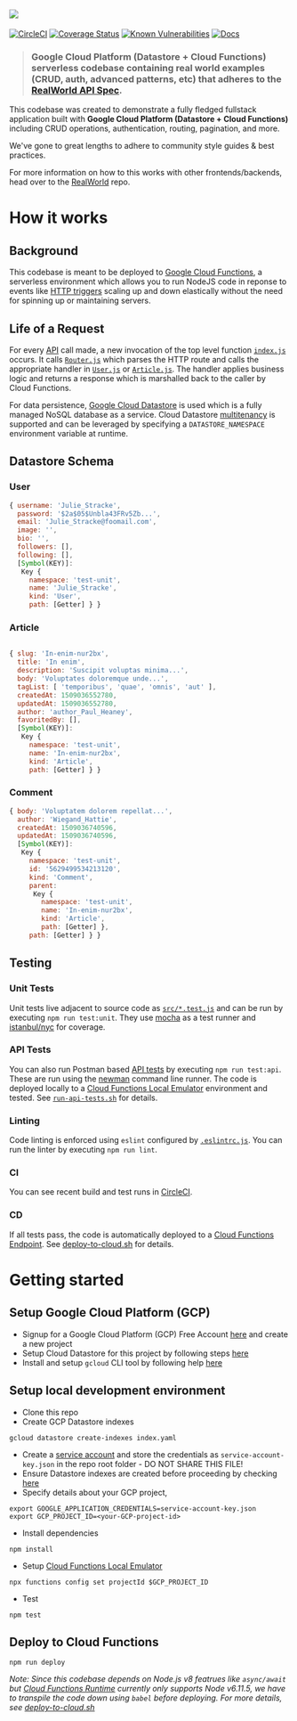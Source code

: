 # ![](logo.png)

[![CircleCI](https://img.shields.io/circleci/project/github/gothinkster/gcp-datastore-cloud-functions-realworld-example-app.svg)](https://circleci.com/gh/gothinkster/gcp-datastore-cloud-functions-realworld-example-app)
[![Coverage Status](https://coveralls.io/repos/github/gothinkster/gcp-datastore-cloud-functions-realworld-example-app/badge.svg?branch=master)](https://coveralls.io/github/gothinkster/gcp-datastore-cloud-functions-realworld-example-app?branch=master)
[![Known Vulnerabilities](https://snyk.io/test/github/gothinkster/gcp-datastore-cloud-functions-realworld-example-app/badge.svg)](https://snyk.io/test/github/gothinkster/gcp-datastore-cloud-functions-realworld-example-app)
[![Docs](https://img.shields.io/badge/docs-Postman-brightgreen.svg)](https://documenter.getpostman.com/view/1841370/realworld-api/7TFGFZA)

> ### Google Cloud Platform (Datastore + Cloud Functions) serverless codebase containing real world examples (CRUD, auth, advanced patterns, etc) that adheres to the [RealWorld API Spec](https://github.com/gothinkster/realworld/tree/master/api).

This codebase was created to demonstrate a fully fledged fullstack application built with **Google Cloud Platform (Datastore + Cloud Functions)** including CRUD operations, authentication, routing, pagination, and more.

We've gone to great lengths to adhere to community style guides & best practices.

For more information on how to this works with other frontends/backends, head over to the [RealWorld](https://github.com/gothinkster/realworld) repo.

# How it works

## Background

This codebase is meant to be deployed to [Google Cloud Functions](https://cloud.google.com/functions/), a serverless environment which allows you to run NodeJS code in reponse to events like [HTTP triggers](https://cloud.google.com/functions/docs/calling/http) scaling up and down elastically without the need for spinning up or maintaining servers.

## Life of a Request

For every [API](https://github.com/gothinkster/realworld/blob/master/api/README.md) call made, a new invocation of the top level function [`index.js`](index.js) occurs. It calls [`Router.js`](src/Router.js) which parses the HTTP route and calls the appropriate handler in [`User.js`](src/User.js) or [`Article.js`](src/Article.js). The handler applies business logic and returns a response which is marshalled back to the caller by Cloud Functions.

For data persistence, [Google Cloud Datastore](https://cloud.google.com/datastore/docs/concepts/overview) is used which is a fully managed NoSQL database as a service. Cloud Datastore [multitenancy](https://cloud.google.com/datastore/docs/concepts/multitenancy) is supported and can be leveraged by specifying a `DATASTORE_NAMESPACE` environment variable at runtime.

## Datastore Schema

### User

```javascript
{ username: 'Julie_Stracke',
  password: '$2a$05$Unbla43FRv5Zb...',
  email: 'Julie_Stracke@foomail.com',
  image: '',
  bio: '',
  followers: [],
  following: [],
  [Symbol(KEY)]:
   Key {
     namespace: 'test-unit',
     name: 'Julie_Stracke',
     kind: 'User',
     path: [Getter] } }
```

### Article

```javascript

{ slug: 'In-enim-nur2bx',
  title: 'In enim',
  description: 'Suscipit voluptas minima...',
  body: 'Voluptates doloremque unde...',
  tagList: [ 'temporibus', 'quae', 'omnis', 'aut' ],
  createdAt: 1509036552780,
  updatedAt: 1509036552780,
  author: 'author_Paul_Heaney',
  favoritedBy: [],
  [Symbol(KEY)]:
   Key {
     namespace: 'test-unit',
     name: 'In-enim-nur2bx',
     kind: 'Article',
     path: [Getter] } }
```

### Comment

```javascript
{ body: 'Voluptatem dolorem repellat...',
  author: 'Wiegand_Hattie',
  createdAt: 1509036740596,
  updatedAt: 1509036740596,
  [Symbol(KEY)]:
   Key {
     namespace: 'test-unit',
     id: '5629499534213120',
     kind: 'Comment',
     parent:
      Key {
        namespace: 'test-unit',
        name: 'In-enim-nur2bx',
        kind: 'Article',
        path: [Getter] },
     path: [Getter] } }
```


## Testing

### Unit Tests
Unit tests live adjacent to source code as [`src/*.test.js`](src/) and can be run by executing `npm run test:unit`. They use [mocha](https://mochajs.org) as a test runner and [istanbul/nyc](https://istanbul.js.org) for coverage.

### API Tests
You can also run Postman based [API tests](api-tests.postman.json) by executing `npm run test:api`. These are run using the [newman](https://github.com/postmanlabs/newman) command line runner. The code is deployed locally to a [Cloud Functions Local Emulator](https://cloud.google.com/functions/docs/emulator) environment and tested. See [`run-api-tests.sh`](run-api-tests.sh) for details.

### Linting
Code linting is enforced using `eslint` configured by [`.eslintrc.js`](.eslintrc.js). You can run the linter by executing `npm run lint`.

### CI
You can see recent build and test runs in [CircleCI](https://circleci.com/gh/gothinkster/gcp-datastore-cloud-functions-realworld-example-app).

### CD
If all tests pass, the code is automatically deployed to a [Cloud Functions Endpoint](https://us-central1-realworld-datastore.cloudfunctions.net/api/articles). See [deploy-to-cloud.sh](deploy-to-cloud.sh) for details.

# Getting started

## Setup Google Cloud Platform (GCP)

* Signup for a Google Cloud Platform (GCP) Free Account [here](https://cloud.google.com/free/) and create a new project
* Setup Cloud Datastore for this project by following steps [here](https://cloud.google.com/datastore/docs/quickstart)
* Install and setup `gcloud` CLI tool by following help [here](https://cloud.google.com/sdk/downloads)

## Setup local development environment

* Clone this repo
* Create GCP Datastore indexes
```
gcloud datastore create-indexes index.yaml
```
* Create a [service account](https://cloud.google.com/compute/docs/access/service-accounts) and store the credentials as `service-account-key.json` in the repo root folder - DO NOT SHARE THIS FILE!
* Ensure Datastore indexes are created before proceeding by checking [here](https://console.cloud.google.com/datastore/indexes)
* Specify details about your GCP project,
```
export GOOGLE_APPLICATION_CREDENTIALS=service-account-key.json
export GCP_PROJECT_ID=<your-GCP-project-id>
```
* Install dependencies
```
npm install
```
* Setup [Cloud Functions Local Emulator](https://cloud.google.com/functions/docs/emulator)
```
npx functions config set projectId $GCP_PROJECT_ID
```

* Test
```
npm test
```

## Deploy to Cloud Functions
```
npm run deploy
```

*Note: Since this codebase depends on Node.js v8 featrues like `async/await` but [Cloud Functions Runtime](https://cloud.google.com/functions/docs/writing/#the_cloud_functions_runtime) currently only supports Node v6.11.5, we have to transpile the code down using `babel` before deploying. For more details, see [deploy-to-cloud.sh](deploy-to-cloud.sh)*
